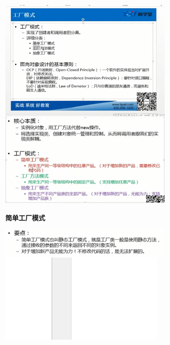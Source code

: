 ![](.readme_images/2275cbc1.png)
![](.readme_images/91ccd223.png)
## 简单工厂模式
![](.readme_images/9512ff90.png)
![](.readme_images/2488f034.png)